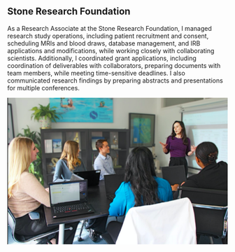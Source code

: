 ## Stone Research Foundation

As a Research Associate at the Stone Research Foundation, I managed research study operations, including patient recruitment and consent, scheduling MRIs and blood draws, database management, and IRB applications and modifications, while working closely with collaborating scientists. Additionally, I coordinated grant applications, including coordination of deliverables with collaborators, preparing documents with team members, while meeting time-sensitive deadlines. I also communicated research findings by preparing abstracts and presentations for multiple conferences.

<img src="images/Tiles/tile_SRF.png"/>
